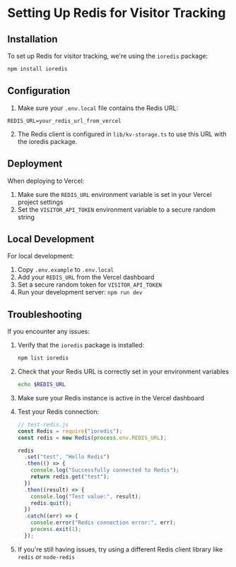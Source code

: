 # Setting Up Redis for Visitor Tracking

## Installation

To set up Redis for visitor tracking, we're using the `ioredis` package:

```bash
npm install ioredis
```

## Configuration

1. Make sure your `.env.local` file contains the Redis URL:

```
REDIS_URL=your_redis_url_from_vercel
```

2. The Redis client is configured in `lib/kv-storage.ts` to use this URL with the ioredis package.

## Deployment

When deploying to Vercel:

1. Make sure the `REDIS_URL` environment variable is set in your Vercel project settings
2. Set the `VISITOR_API_TOKEN` environment variable to a secure random string

## Local Development

For local development:

1. Copy `.env.example` to `.env.local`
2. Add your `REDIS_URL` from the Vercel dashboard
3. Set a secure random token for `VISITOR_API_TOKEN`
4. Run your development server: `npm run dev`

## Troubleshooting

If you encounter any issues:

1. Verify that the `ioredis` package is installed:

   ```bash
   npm list ioredis
   ```

2. Check that your Redis URL is correctly set in your environment variables

   ```bash
   echo $REDIS_URL
   ```

3. Make sure your Redis instance is active in the Vercel dashboard

4. Test your Redis connection:

   ```javascript
   // test-redis.js
   const Redis = require("ioredis");
   const redis = new Redis(process.env.REDIS_URL);

   redis
     .set("test", "Hello Redis")
     .then(() => {
       console.log("Successfully connected to Redis");
       return redis.get("test");
     })
     .then((result) => {
       console.log("Test value:", result);
       redis.quit();
     })
     .catch((err) => {
       console.error("Redis connection error:", err);
       process.exit(1);
     });
   ```

5. If you're still having issues, try using a different Redis client library like `redis` or `node-redis`
